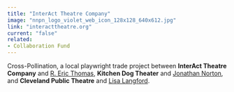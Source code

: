```yaml
---
title: "InterAct Theatre Company"
image: "nnpn_logo_violet_web_icon_128x128_640x612.jpg"
link: "interacttheatre.org"
current: "false"
related:
- Collaboration Fund
---
```


Cross-Pollination, a local playwright trade project between **InterAct Theatre Company** and [R. Eric Thomas](https://newplayexchange.org/users/892/r-eric-thomas), **Kitchen Dog Theater** and [Jonathan Norton](https://newplayexchange.org/users/494/jonathan-norton), and **Cleveland Public Theatre** and [Lisa Langford](https://newplayexchange.org/users/9569/lisa-langford).

